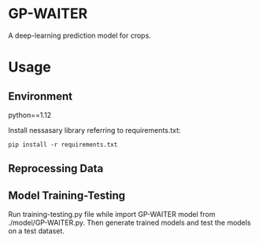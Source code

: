 # GP-WAITER
A deep-learning prediction model for crops.
# Usage
## Environment
python==1.12

Install nessasary library referring to requirements.txt:

`pip install -r requirements.txt`
## Reprocessing Data

## Model Training-Testing
Run training-testing.py file while import GP-WAITER model from ./model/GP-WAITER.py. Then generate trained models and test the models on a test dataset.  
